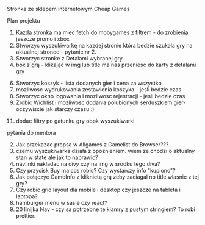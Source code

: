 Stronka ze sklepem internetowym Cheap Games

Plan projektu
1. Kazda stronka ma miec fetch do mobygames z filtrem - do zrobienia jeszcze promo i xbox
2. Stworzyc wyszukiwarkę na kazdej stronie która bedzie szukała gry na aktualnej stronce - pytanie nr 2.
3. Stworzyc stronke z Detalami wybranej gry
4. box z grą - klikając w img lub title ma nas przeniesc do karty z detalami gry
<!-- 5. Stworzyc ikonkę koszyka aby dodac grę -->
6. Stworzyc koszyk - lista dodanych gier i cena za wszystko
7. mozliwosc wydrukowania zestawienia koszyka - jesli bedzie czas
8. Stworzyc okno logowania i mozliwosc rejestracji - jesli bedzie czas
9. Zrobic Wichlist i mozliwosc dodania polubionych serduszkiem gier- oczywiscie jak starczy czasu :)
<!-- 10. wstawic ikonki koszyk i login zamiast napisów -->
11. dodac filtry po gatunku gry obok wyszukiwarki



pytania do mentora

<!-- 1. Na NewGames czasem wywala error 500 -->
<!-- 1. Ta baza gier jest stara albo tylko taką udostepniaja. Mam ją zmienic zeby zaliczyc projekt? -->
2. Jak przekazac propsa w Allgames z Gamelist do Browser???
3. czemu wyszukiwarka działa z opoznieniem. wiem ze chodzi o aktualny stan w state ale jak to naprawic?
4. navlinki nakładac na divy czy na img w srodku tego diva?
5. Czy przycisk Buy ma cos robic? Czy wystarczy info "kupiono"?
6. Jak połączyc GameInfo z kliknietą grą zeby zaciagal np title wlasnie z tej gry?
7. Czy robic grid layout dla mobile i desktop czy jeszcze na tableta i laptopa?
8. hamburger menu w sasie czy react?
9. 20 linijka Nav - czy sa potrzebne te klamry z pustym stringiem? To robi prettier.
